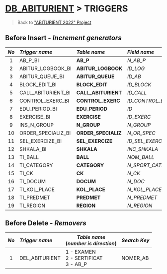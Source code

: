 # [DB_ABITURIENT](../db_abiturient_2022.md) > TRIGGERS

> Back to ["ABITURIENT 2022" Project](../../../../README.md)

## **B**efore **I**nsert - *Increment generators*

| *No* | *Trigger name*     |*Table name*         | *Field name*        |
|:----:|:-------------------|:--------------------|:--------------------|
|   1  | AB_P_BI            | **AB_P**            | *N_AB_P*            |
|   2  | ABITUR_LOGBOOK_BI  | **ABITUR_LOGBOOK**  | *ID_LOG*            |
|   3  | ABITUR_QUEUE_BI    | **ABITUR_QUEUE**    | *ID_AB*             |
|   4  | BLOCK_EDIT_BI      | **BLOCK_EDIT**      | *ID_BLOCK*          |
|   5  | CALL_ABITURIENT_BI | **CALL_ABITURIENT** | *ID_CALL*           |
|   6  | CONTROL_EXERC_BI   | **CONTROL_EXERC**   | *ID_CONTROL_EXERC*  |
|   7  | EDU_PERIOD_BI      | **EDU_PERIOD**      | *ID*                |
|   8  | EXERCISE_BI        | **EXERCISE**        | *ID_EXERC*          |
|   9  | INS_N_GROUP        | **N_GROUP**         | *N_GROUP*           |
|  10  | ORDER_SPECIALIZ_BI | **ORDER_SPECIALIZ** | *N_OR_SPEC*         |
|  11  | SEL_EXERCIZE_BI    | **SEL_EXERCIZE**    | *ID_SEL_EXERC*      |
|  12  | SHKALA_BI          | **SHKALA**          | *INC_SHKALA*        |
|  13  | TI_BALL            | **BALL**            | *NOM_BALL*          |
|  14  | TI_CATEGORY        | **CATEGORY**        | *N_SPORT_CATEGORY*  |
|  15  | TI_CK              | **CK**              | *N_CK*              |
|  16  | TI_DOCUM           | **DOCUM**           | *N_DOC*             |
|  17  | TI_KOL_PLACE       | **KOL_PLACE**       | *N_KOL_PLACE*       |
|  18  | TI_PREDMET         | **PREDMET**         | *N_PREDMET*         |
|  19  | TI_REGION          | **REGION**          | *N_REGION*          |

## **B**efore **D**elete - *Removers*

| *No* | *Trigger name*     | *Table name*</br>(*number is direction*)      | *Search Key*  |
|:----:|:-------------------|-----------------------------------------------|:--------------|
|   1  | DEL_ABITURIENT     | 1 - EXAMEN</br> 2 - SERTIFICAT</br>3 - AB_P   | NOMER_AB      |